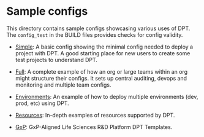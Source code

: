 # Sample configs

This directory contains sample configs showcasing various uses of DPT. The
`config_test` in the BUILD files provides checks for config validity.

- [Simple](simple/): A basic config showing the minimal config needed to
    deploy a project with DPT. A good starting place for new users to create
    some test projects to understand DPT.

- [Full](full/): A complete example of how an org or large teams within an org
    might structure their configs. It sets up central auditing, devops and
    monitoring and multiple team configs.

- [Environments](environments/): An example of how to deploy multiple
    environments (dev, prod, etc) using DPT.

- [Resources](resources/): In-depth examples of resources supported by DPT.

- [GxP](GxP/): GxP-Aligned Life Sciences R&D Platform DPT Templates.
